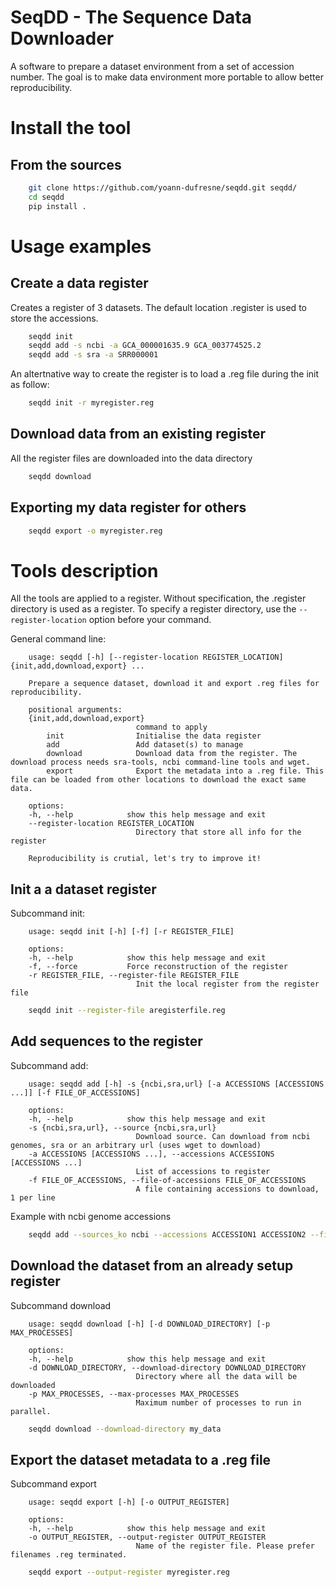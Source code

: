 # SeqDD - The Sequence Data Downloader

A software to prepare a dataset environment from a set of accession number.
The goal is to make data environment more portable to allow better reproducibility.

# Install the tool

## From the sources

```bash
    git clone https://github.com/yoann-dufresne/seqdd.git seqdd/
    cd seqdd
    pip install .
```

# Usage examples

## Create a data register

Creates a register of 3 datasets. The default location .register is used to store the accessions.

```bash
    seqdd init
    seqdd add -s ncbi -a GCA_000001635.9 GCA_003774525.2
    seqdd add -s sra -a SRR000001
```

An altertnative way to create the register is to load a .reg file during the init as follow:

```bash
    seqdd init -r myregister.reg
```

## Download data from an existing register

All the register files are downloaded into the data directory

```bash
    seqdd download
```

## Exporting my data register for others

```bash
    seqdd export -o myregister.reg
```


# Tools description

All the tools are applied to a register. Without specification, the .register directory is used as a register.
To specify a register directory, use the `--register-location` option before your command.

General command line:
```
    usage: seqdd [-h] [--register-location REGISTER_LOCATION] {init,add,download,export} ...

    Prepare a sequence dataset, download it and export .reg files for reproducibility.

    positional arguments:
    {init,add,download,export}
                            command to apply
        init                Initialise the data register
        add                 Add dataset(s) to manage
        download            Download data from the register. The download process needs sra-tools, ncbi command-line tools and wget.
        export              Export the metadata into a .reg file. This file can be loaded from other locations to download the exact same data.

    options:
    -h, --help            show this help message and exit
    --register-location REGISTER_LOCATION
                            Directory that store all info for the register

    Reproducibility is crutial, let's try to improve it!
```

## Init a a dataset register

Subcommand init:
```
    usage: seqdd init [-h] [-f] [-r REGISTER_FILE]

    options:
    -h, --help            show this help message and exit
    -f, --force           Force reconstruction of the register
    -r REGISTER_FILE, --register-file REGISTER_FILE
                            Init the local register from the register file
```

```bash
    seqdd init --register-file aregisterfile.reg
```

## Add sequences to the register

Subcommand add:
```
    usage: seqdd add [-h] -s {ncbi,sra,url} [-a ACCESSIONS [ACCESSIONS ...]] [-f FILE_OF_ACCESSIONS]

    options:
    -h, --help            show this help message and exit
    -s {ncbi,sra,url}, --source {ncbi,sra,url}
                            Download source. Can download from ncbi genomes, sra or an arbitrary url (uses wget to download)
    -a ACCESSIONS [ACCESSIONS ...], --accessions ACCESSIONS [ACCESSIONS ...]
                            List of accessions to register
    -f FILE_OF_ACCESSIONS, --file-of-accessions FILE_OF_ACCESSIONS
                            A file containing accessions to download, 1 per line
```

Example with ncbi genome accessions
```bash
    seqdd add --sources_ko ncbi --accessions ACCESSION1 ACCESSION2 --file-of-accessions accessions.txt
```

## Download the dataset from an already setup register

Subcommand download
```
    usage: seqdd download [-h] [-d DOWNLOAD_DIRECTORY] [-p MAX_PROCESSES]

    options:
    -h, --help            show this help message and exit
    -d DOWNLOAD_DIRECTORY, --download-directory DOWNLOAD_DIRECTORY
                            Directory where all the data will be downloaded
    -p MAX_PROCESSES, --max-processes MAX_PROCESSES
                            Maximum number of processes to run in parallel.
```

```bash
    seqdd download --download-directory my_data
```

## Export the dataset metadata to a .reg file

Subcommand export
```
    usage: seqdd export [-h] [-o OUTPUT_REGISTER]

    options:
    -h, --help            show this help message and exit
    -o OUTPUT_REGISTER, --output-register OUTPUT_REGISTER
                            Name of the register file. Please prefer filenames .reg terminated.
```

```bash
    seqdd export --output-register myregister.reg
```
